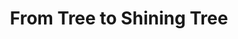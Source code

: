 ---
categories: ['podcasts', 'science', 'all_articles']
provider_display: "www.radiolab.org"
provider_name: "Radiolab"
favicon_url: "http://media.wnyc.org/static/img/favicon_radiolab.ico"
title: "From Tree to Shining Tree"
published: "2016-07-30T05:06:00"
source: http://www.radiolab.org/story/from-tree-to-shining-tree/
raw_source: http://feeds.wnyc.org/~r/radiolab/~5/Oh3dmM8jIX4/radiolab_podcast16trees.mp3
thumbnail: http://www.newyorker.com/wp-content/uploads/2015/07/Hutchinson-Trees-1200-630-23143005.jpg
---